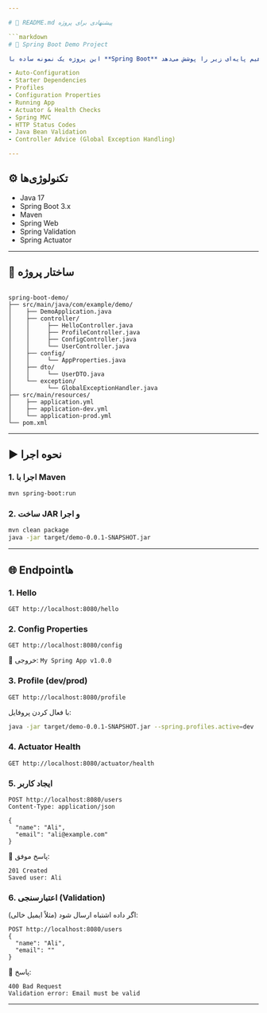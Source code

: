 ```yaml
---

# 📌 README.md پیشنهادی برای پروژه

```markdown
# 🚀 Spring Boot Demo Project

این پروژه یک نمونه ساده با **Spring Boot** است که مفاهیم پایه‌ای زیر را پوشش می‌دهد:

- Auto-Configuration  
- Starter Dependencies  
- Profiles  
- Configuration Properties  
- Running App  
- Actuator & Health Checks  
- Spring MVC  
- HTTP Status Codes  
- Java Bean Validation  
- Controller Advice (Global Exception Handling)  

---
```


## ⚙️ تکنولوژی‌ها
- Java 17  
- Spring Boot 3.x  
- Maven  
- Spring Web  
- Spring Validation  
- Spring Actuator  

---

## 📂 ساختار پروژه
```

spring-boot-demo/
├── src/main/java/com/example/demo/
│    ├── DemoApplication.java
│    ├── controller/
│    │     ├── HelloController.java
│    │     ├── ProfileController.java
│    │     ├── ConfigController.java
│    │     └── UserController.java
│    ├── config/
│    │     └── AppProperties.java
│    ├── dto/
│    │     └── UserDTO.java
│    └── exception/
│          └── GlobalExceptionHandler.java
├── src/main/resources/
│    ├── application.yml
│    ├── application-dev.yml
│    └── application-prod.yml
└── pom.xml

````

---

## ▶️ نحوه اجرا
### 1. اجرا با Maven
```bash
mvn spring-boot:run
````

### 2. ساخت JAR و اجرا

```bash
mvn clean package
java -jar target/demo-0.0.1-SNAPSHOT.jar
```

---

## 🌐 Endpointها

### 1. Hello

```
GET http://localhost:8080/hello
```

### 2. Config Properties

```
GET http://localhost:8080/config
```

📌 خروجی: `My Spring App v1.0.0`

### 3. Profile (dev/prod)

```
GET http://localhost:8080/profile
```

با فعال کردن پروفایل:

```bash
java -jar target/demo-0.0.1-SNAPSHOT.jar --spring.profiles.active=dev
```

### 4. Actuator Health

```
GET http://localhost:8080/actuator/health
```

### 5. ایجاد کاربر

```
POST http://localhost:8080/users
Content-Type: application/json

{
  "name": "Ali",
  "email": "ali@example.com"
}
```

📌 پاسخ موفق:

```
201 Created
Saved user: Ali
```

### 6. اعتبارسنجی (Validation)

اگر داده اشتباه ارسال شود (مثلاً ایمیل خالی):

```
POST http://localhost:8080/users
{
  "name": "Ali",
  "email": ""
}
```

📌 پاسخ:

```
400 Bad Request
Validation error: Email must be valid
```

---


